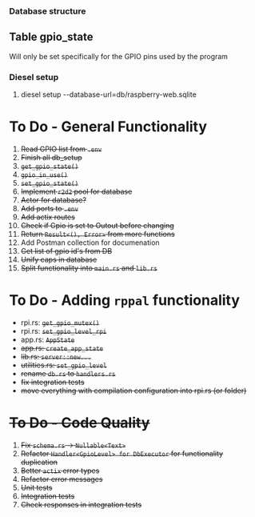 ### Database structure
## Table gpio_state
Will only be set specifically for the GPIO pins used by the program

### Diesel setup
1. diesel setup --database-url=db/raspberry-web.sqlite

# To Do - General Functionality
1. <s>Read GPIO list from `.env`</s>
2. <s>Finish all db_setup</s>
3. <s>`get_gpio_state()`</s>
4. <s>`gpio_in_use()`</s>
5. <s>`set_gpio_state()`</s>
6. <s>Implement `r2d2` pool for database</s>
7. <s>Actor for database?</s>
8. <s>Add ports to `.env`</s>
9. <s>Add actix routes</s>
10. <s>Check if Gpio is set to Outout before changing</s>
11. <s>Return `Result<(), Error>` from more functions</s>
12. Add Postman collection for documenation
13. <s>Get list of gpio id's from DB</s>
14. <s>Unify caps in database</s>
15. <s>Split functionality into `main.rs` and `lib.rs`</s>

# To Do - Adding `rppal` functionality
- rpi.rs: <s>`get_gpio_mutex()`</s>
- rpi.rs: <s>`set_gpio_level_rpi`</s>
- app.rs: <s>`AppState`
- app.rs: <s>`create_app_state`
- lib.rs: <s>`server::new...`
- utilities.rs: `set_gpio_level`
- rename `db.rs` to `handlers.rs`
- fix integration tests
- move everything with compilation configuration into rpi.rs (or folder)

# To Do - Code Quality
1. <s>Fix `schema.rs` -> `Nullable<Text>`</s>
2. Refactor `Handler<GpioLevel> for DbExecutor` for functionality duplication
3. Better `actix` error types
4. Refactor error messages
5. Unit tests
6. <s>Integration tests</s>
7. Check responses in integration tests
